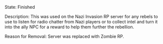 State: Finished

Description: This was used on the Nazi Invasion RP server for any rebels to use to listen for radio chatter from Nazi players or to collect intel and turn it into the ally NPC for a reward to help them further the rebellion.
	
Reason for Removal: Server was replaced with Zombie RP.